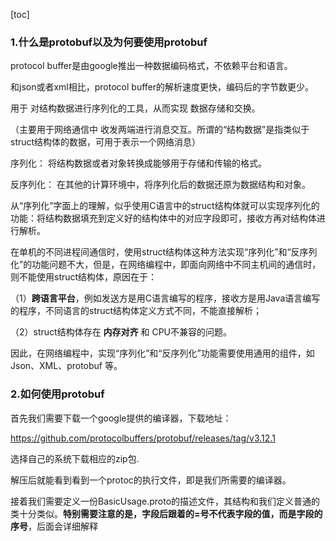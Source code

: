 [toc]

### **1.什么是protobuf以及为何要使用protobuf**

protocol buffer是由google推出一种数据编码格式，不依赖平台和语言。

和json或者xml相比，protocol buffer的解析速度更快，编码后的字节数更少。

用于 对结构数据进行序列化的工具，从而实现 数据存储和交换。

（主要用于网络通信中 收发两端进行消息交互。所谓的“结构数据”是指类似于struct结构体的数据，可用于表示一个网络消息）

序列化： 将结构数据或者对象转换成能够用于存储和传输的格式。

反序列化： 在其他的计算环境中，将序列化后的数据还原为数据结构和对象。

从“序列化”字面上的理解，似乎使用C语言中的struct结构体就可以实现序列化的功能：将结构数据填充到定义好的结构体中的对应字段即可，接收方再对结构体进行解析。

在单机的不同进程间通信时，使用struct结构体这种方法实现“序列化”和“反序列化”的功能问题不大，但是，在网络编程中，即面向网络中不同主机间的通信时，则不能使用struct结构体，原因在于：

（1）**跨语言平台**，例如发送方是用C语言编写的程序，接收方是用Java语言编写的程序，不同语言的struct结构体定义方式不同，不能直接解析；

（2）struct结构体存在 **内存对齐** 和 CPU不兼容的问题。

因此，在网络编程中，实现“序列化”和“反序列化”功能需要使用通用的组件，如 Json、XML、protobuf 等。

### **2.如何使用protobuf**

首先我们需要下载一个google提供的编译器，下载地址：

https://github.com/protocolbuffers/protobuf/releases/tag/v3.12.1

选择自己的系统下载相应的zip包.

解压后就能看到看到一个protoc的执行文件，即是我们所需要的编译器。

接着我们需要定义一份BasicUsage.proto的描述文件，其结构和我们定义普通的类十分类似。**特别需要注意的是，字段后跟着的=号不代表字段的值，而是字段的序号**，后面会详细解释

